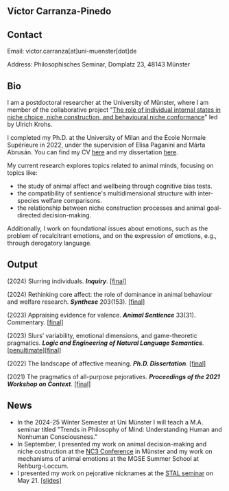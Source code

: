 Víctor Carranza-Pinedo
------

## Contact

Email: victor.carranza[at]uni-muenster[dot]de

Address: Philosophisches Seminar, Domplatz 23, 48143 Münster

## Bio

I am a postdoctoral researcher at the University of Münster, where I am member of the collaborative project "[The role of individual internal states in niche choice, niche construction, and behavioural niche conformance](https://www.uni-bielefeld.de/fakultaeten/biologie/forschung/verbuende/sfb_nc3/projects/d01ph2#comp_00005c3e9e38_00000000a7_0131)" led by Ulrich Krohs. 

I completed my Ph.D. at the University of Milan and the École Normale Supérieure in 2022, under the supervision of Elisa Paganini and Márta Abrusán. You can find my CV [here](https://www.dropbox.com/scl/fi/wo08r642r0t7jvon6xsvt/cvitae_english.pdf?rlkey=6oq0jppo6et3hpb02izywpbcb&st=j1pstw98&dl=0) and my dissertation [here](https://air.unimi.it/handle/2434/933926).

My current research explores topics related to animal minds, focusing on topics like:

+ the study of animal affect and wellbeing through cognitive bias tests.
+ the compatibility of sentience's multidimensional structure with inter-species welfare comparisons.
+ the relationship between niche construction processes and animal goal-directed decision-making.

Additionally, I work on foundational issues about emotions, such as the problem of recalcitrant emotions, and on the expression of emotions, e.g., through derogatory language.

## Output

(2024) Slurring individuals. **_Inquiry_**. [[final]](https://www.tandfonline.com/doi/full/10.1080/0020174X.2024.2353616)

(2024) Rethinking core affect: the role of dominance in animal behaviour and welfare research. **_Synthese_** 203(153). [[final]](https://link.springer.com/article/10.1007/s11229-024-04591-2)

(2023) Appraising evidence for valence. **_Animal Sentience_** 33(31). Commentary. [[final]](https://www.wellbeingintlstudiesrepository.org/animsent/vol8/iss33/31/)

(2023) Slurs’ variability, emotional dimensions, and game-theoretic pragmatics. **_Logic and Engineering of Natural Language Semantics_**. [[penultimate]](https://www.dropbox.com/s/d4nns6juy7yjoza/LENLS%2019%20%5Bpenultimate%5D.pdf?dl=0)[[final]](https://link.springer.com/chapter/10.1007/978-3-031-43977-3_12)

(2022) The landscape of affective meaning. **_Ph.D. Dissertation_**. [[final]](https://www.dropbox.com/scl/fi/dqyg8hptzbzkuyxnpenot/The-landscape-of-affective-meaning-2022.pdf?rlkey=0s2kx7q8u5uxq8sbre1wynqis&dl=0) 

(2021) The pragmatics of all-purpose pejoratives. **_Proceedings of the 2021 Workshop on Context_**. [[final]](https://www.finophd.eu/WOC2021/paper5.pdf)

## News

+ In the 2024-25 Winter Semester at Uni Münster I will teach a M.A. seminar titled "Trends in Philosophy of Mind: Understanding Human and Nonhuman Consciousness."
+ In September, I presented my work on animal decision-making and niche costruction at the [NC3 Conference](https://www.uni-bielefeld.de/fakultaeten/biologie/forschung/verbuende/sfb_nc3/events/conference/) in Münster and my work on mechanisms of animal emotions at the MGSE Summer School at Rehburg-Loccum.
+ I presented my work on pejorative nicknames at the [STAL seminar](https://sites.google.com/view/stalnetwork/seminar?authuser=0) on May 21. [[slides]](https://www.dropbox.com/scl/fi/aedpnp4uubir2ch6sdu3a/nicknames.pdf?rlkey=3aep6gxqsg7r9q3y2olw99n1g&st=hjxptq5p&dl=0)
